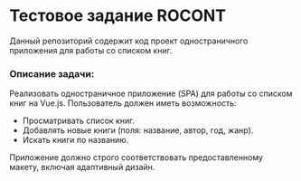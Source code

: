 # Тестовое задание ROCONT
Данный репозиторий содержит код проект одностраничного приложения для работы со списком книг.
### Описание задачи:
Реализовать одностраничное приложение (SPA) для работы со списком книг на Vue.js. Пользователь должен иметь возможность:

* Просматривать список книг.
* Добавлять новые книги (поля: название, автор, год, жанр).
* Искать книги по названию. 

Приложение должно строго соответствовать предоставленному макету, включая адаптивный дизайн.
